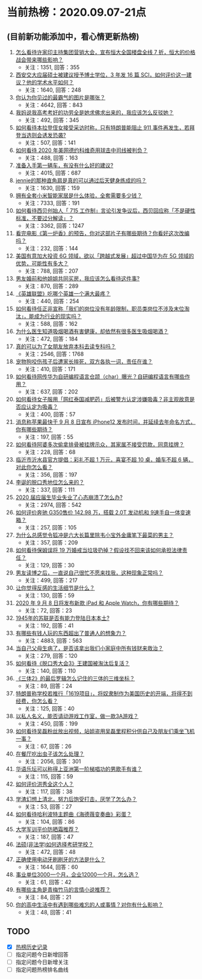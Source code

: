 # 当前热榜：2020.09.07-21点
## (目前新功能添加中，看心情更新热榜)
1. [怎么看待许家印主持集团营销大会，宣布恒大全国楼盘全线 7 折，恒大的价格战会带来哪些影响？](https://www.zhihu.com/question/419799133)
    * 关注：1351, 回答：355
2. [西安交大应届硕士被建议授予博士学位，3 年发 16 篇 SCI，如何评价这一建议？他的学术水平如何？](https://www.zhihu.com/question/419679868)
    * 关注：1640, 回答：248
3. [你认为你见过的最霸气的图片是哪张？](https://www.zhihu.com/question/342848648)
    * 关注：4642, 回答：843
4. [我妈说我高考考好的功劳全是她求佛求出来的，我应该怎么反驳她？](https://www.zhihu.com/question/419136441)
    * 关注：492, 回答：345
5. [如何看待本拉登侄女接受采访时称，只有特朗普能阻止 911 事件再发生，若拜登当选则会诱发恐袭?](https://www.zhihu.com/question/419660662)
    * 关注：507, 回答：141
6. [如何看待 2020 年美网德约科维奇用球击中司线被判负？](https://www.zhihu.com/question/419810669)
    * 关注：488, 回答：163
7. [准备入手第一辆车，有没有什么好的建议?](https://www.zhihu.com/question/378869694)
    * 关注：4015, 回答：687
8. [jennie的那种直角肩是真的可以通过后天健身练成的吗？](https://www.zhihu.com/question/368670952)
    * 关注：1630, 回答：159
9. [拥有全套小米智能家居是什么体验，全套需要多少钱？](https://www.zhihu.com/question/356183914)
    * 关注：7333, 回答：191
10. [如何看待西贝创始人「 715 工作制」言论引发争议后，西贝回应称「不是硬性标准，不要过分解读」？](https://www.zhihu.com/question/419462374)
    * 关注：3362, 回答：1247
11. [看完电影《第一炉香》的预告，你对这部片子有哪些期待？你看好这次改编吗？](https://www.zhihu.com/question/419764805)
    * 关注：232, 回答：144
12. [美国有意加大投资 6G 领域，欲以「跨越式发展」超过中国华为在 5G 领域的优势，可能性有多大？](https://www.zhihu.com/question/419609882)
    * 关注：788, 回答：207
13. [男友婚前和他姐姐共同买房，我应该怎么看待这件事?](https://www.zhihu.com/question/327049991)
    * 关注：870, 回答：289
14. [《英雄联盟》吃哪个英雄一个满大最疼？](https://www.zhihu.com/question/412139598)
    * 关注：440, 回答：254
15. [如何看待任正非宣称「我们的岗位没有年龄限制，职员类岗位不涉及末位淘汰」，能成为行业的现实吗？](https://www.zhihu.com/question/419821179)
    * 关注：588, 回答：162
16. [为什么医生知道吸烟喝酒有害健康，却依然有很多医生吸烟喝酒？](https://www.zhihu.com/question/26378746)
    * 关注：472, 回答：184
17. [真的可以为了女朋友放弃本科去读专科吗？](https://www.zhihu.com/question/410297526)
    * 关注：2546, 回答：1768
18. [宠物狗咬伤孩子后遭家长摔死，双方各执一词，责任在谁？](https://www.zhihu.com/question/419657973)
    * 关注：410, 回答：171
19. [如何看待网传华为自研编程语言仓颉（char）曝光？自研编程语言有哪些作用？](https://www.zhihu.com/question/418762759)
    * 关注：637, 回答：202
20. [如何看待女子服用「网红泰国减肥药」后被警方认定涉嫌吸毒？非主观故意是否应认定为吸毒？](https://www.zhihu.com/question/416204288)
    * 关注：400, 回答：57
21. [消息称苹果最快于 9 月 8 日宣布 iPhone12 发布时间，并延续去年命名方式，你有哪些期待？](https://www.zhihu.com/question/419837950)
    * 关注：197, 回答：55
22. [如何看待阿婆多次偷拿排骨被挂牌示众，其家属不接受罚款，同意挂牌？](https://www.zhihu.com/question/419847909)
    * 关注：228, 回答：68
23. [临沂市沂水县官方提倡：彩礼不超 1 万元，喜宴不超 10 桌，婚车不超 6 辆，对此你怎么看？](https://www.zhihu.com/question/418593348)
    * 关注：356, 回答：197
24. [李诞的脱口秀地位怎么来的？](https://www.zhihu.com/question/410808357)
    * 关注：337, 回答：111
25. [2020 届应届生毕业失业了心态崩溃了怎么办?](https://www.zhihu.com/question/378255382)
    * 关注：2974, 回答：542
26. [如何评价奔驰 G350售价 142.98 万，搭载 2.0T 发动机和 9速手自一体变速箱？](https://www.zhihu.com/question/419772766)
    * 关注：257, 回答：105
27. [为什么总感觉令狐冲是六大长篇里除韦小宝外金庸笔下最菜的男主？](https://www.zhihu.com/question/336118683)
    * 关注：357, 回答：209
28. [如何看待保姆误将 19 万婚戒当垃圾扔掉？假设找不回来该如何承担法律责任？](https://www.zhihu.com/question/419785745)
    * 关注：129, 回答：30
29. [男友读博之后，一直说自己很忙不愿来找我，这种现象正常吗？](https://www.zhihu.com/question/419389956)
    * 关注：499, 回答：217
30. [让你觉得反感的生活细节是什么？](https://www.zhihu.com/question/415625879)
    * 关注：130, 回答：59
31. [2020 年 9 月 8 日将发布新款 iPad 和 Apple Watch，你有哪些期待？](https://www.zhihu.com/question/419836744)
    * 关注：72, 回答：23
32. [1945年的苏联是否有能力登陆日本本土?](https://www.zhihu.com/question/419257005)
    * 关注：192, 回答：41
33. [有哪些有钱人玩的东西超出了普通人的想象力？](https://www.zhihu.com/question/419405556)
    * 关注：4883, 回答：563
34. [当自己父母生病了，是否该拿出我们小家庭中所有钱财来救治？](https://www.zhihu.com/question/384435562)
    * 关注：279, 回答：120
35. [如何看待《脱口秀大会3》王建国被淘汰后复活？](https://www.zhihu.com/question/419102822)
    * 关注：140, 回答：110
36. [《三体2》的最后罗辑怎么记住的三体的三维坐标？](https://www.zhihu.com/question/419223191)
    * 关注：89, 回答：24
37. [特朗普称学校若推行「1619项目」，将奴隶制作为美国历史的开端，将得不到经费，你怎么看？](https://www.zhihu.com/question/419843175)
    * 关注：125, 回答：40
38. [以私人名义，能否请动游戏工作室，做一款3A游戏？](https://www.zhihu.com/question/417408755)
    * 关注：450, 回答：199
39. [如何看待吴磊粉丝放出视频，站姐盗用吴磊里程积分供自己及朋友们乘坐飞机一事？](https://www.zhihu.com/question/419832714)
    * 关注：67, 回答：26
40. [在餐厅吃出虫子该怎么处理？](https://www.zhihu.com/question/276341408)
    * 关注：2056, 回答：301
41. [华语乐坛可以称得上亚洲第一阶梯唱功的男歌手有谁？](https://www.zhihu.com/question/328951355)
    * 关注：115, 回答：59
42. [如何评价洪秀全这个人？](https://www.zhihu.com/question/30098799)
    * 关注：117, 回答：38
43. [学渣幻想上清北，努力后饱受打击，厌学了怎么办？](https://www.zhihu.com/question/419592300)
    * 关注：53, 回答：27
44. [如何看待哈利波特主题曲《海德薇变奏曲》彩蛋？](https://www.zhihu.com/question/419910815)
    * 关注：104, 回答：86
45. [大学军训平价防晒霜推荐？](https://www.zhihu.com/question/286574850)
    * 关注：187, 回答：47
46. [法硕(非法学)如何选择考研学校？](https://www.zhihu.com/question/286971634)
    * 关注：472, 回答：48
47. [正确使用电动牙刷刷牙的方法是什么？](https://www.zhihu.com/question/20275428)
    * 关注：1644, 回答：60
48. [事业单位3000一个月，企业12000一个月，怎么选？](https://www.zhihu.com/question/377661536)
    * 关注：61, 回答：42
49. [有哪些主角是青梅竹马的言情小说推荐？](https://www.zhihu.com/question/307178184)
    * 关注：84, 回答：21
50. [你的高中生活中有遇到哪些难忘的人或事情？对你有什么影响？](https://www.zhihu.com/question/63425610)
    * 关注：48, 回答：41
## TODO
* [x] [热榜历史记录](hot_history/AllHot.md)
* [ ] 指定问题今日新增回答
* [ ] 指定问题今日新增关注
* [ ] 指定问题热榜排名曲线
